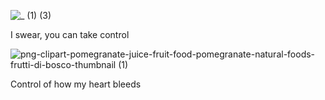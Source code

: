 ![_ (1) (3)](https://github.com/user-attachments/assets/98a0db45-8032-4688-9e1e-78d21ae135c2)



I swear, you can take control

![png-clipart-pomegranate-juice-fruit-food-pomegranate-natural-foods-frutti-di-bosco-thumbnail (1)](https://github.com/user-attachments/assets/af4b0f20-cb9d-4112-8700-afc43705795a)


Control of how my heart bleeds

